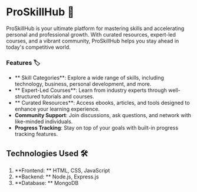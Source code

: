# ProSkillHub :memo:

ProSkillHub is your ultimate platform for mastering skills and accelerating personal and professional growth. With curated resources, expert-led courses, and a vibrant community, ProSkillHub helps you stay ahead in today's competitive world.

### Features :label:
- ** Skill Categories**: Explore a wide range of skills, including technology, business, personal development, and more.
- ** Expert-Led Courses**: Learn from industry experts through well-structured tutorials and courses.
- ** Curated Resources**: Access ebooks, articles, and tools designed to enhance your learning experience.
- **Community Support**: Join discussions, ask questions, and network with like-minded individuals.
- **Progress Tracking**: Stay on top of your goals with built-in progress tracking features.

## Technologies Used 🛠️
 1. **Frontend: **
 HTML, CSS, JavaScript
 2. **Backend: **
     Node.js, Express.js
 3. **Database: **
     MongoDB
 
